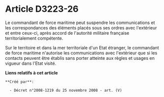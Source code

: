# Article D3223-26

Le commandant de force maritime peut suspendre les communications et les correspondances des éléments placés sous ses ordres
avec l'extérieur et entre ceux-ci, après accord de l'autorité militaire française territorialement compétente.

Sur le territoire et dans la mer territoriale d'un Etat étranger, le commandant de force maritime n'autorise les
communications avec l'extérieur que si les contacts peuvent être établis sans porter atteinte aux règles et usages en vigueur
dans l'Etat visité.

**Liens relatifs à cet article**

	**Créé par**:

	  - Décret n°2008-1219 du 25 novembre 2008 - art. (V)
